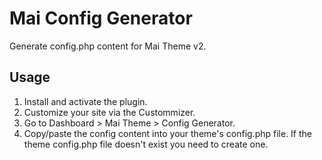# Mai Config Generator
Generate config.php content for Mai Theme v2.

## Usage
1. Install and activate the plugin.
1. Customize your site via the Custommizer.
1. Go to Dashboard > Mai Theme > Config Generator.
1. Copy/paste the config content into your theme's config.php file. If the theme config.php file doesn't exist you need to create one.

